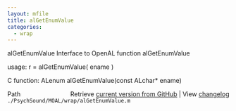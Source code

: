 ```yaml
---
layout: mfile
title: alGetEnumValue
categories:
  - wrap
---
```


alGetEnumValue  Interface to OpenAL function alGetEnumValue

usage:  r = alGetEnumValue\( ename \)

C function:  ALenum alGetEnumValue\(const ALchar\* ename\)


<div class="code_header" style="text-align:right;">
  <span style="float:left;">Path&nbsp;&nbsp;</span> <span class="counter">Retrieve <a href=
  "https://raw.github.com/Psychtoolbox-3/Psychtoolbox-3/beta/./PsychSound/MOAL/wrap/alGetEnumValue.m">current version from GitHub</a> | View <a href=
  "https://github.com/Psychtoolbox-3/Psychtoolbox-3/commits/beta/./PsychSound/MOAL/wrap/alGetEnumValue.m">changelog</a></span>
</div>
<div class="code">
  <code>./PsychSound/MOAL/wrap/alGetEnumValue.m</code>
</div>
